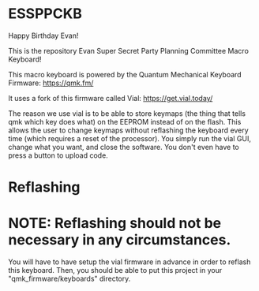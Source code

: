 # ESSPPCKB

Happy Birthday Evan!

This is the repository Evan Super Secret Party Planning Committee Macro Keyboard!

This macro keyboard is powered by the Quantum Mechanical Keyboard Firmware: https://qmk.fm/

It uses a fork of this firmware called Vial: https://get.vial.today/

The reason we use vial is to be able to store keymaps (the thing that tells qmk which key does what) on the EEPROM instead of on the flash. This allows the user to change keymaps without reflashing the keyboard every time (which requires a reset of the processor). You simply run the vial GUI, change what you want, and close the software. You don't even have to press a button to upload code.

# Reflashing

# NOTE: Reflashing should not be necessary in any circumstances.

You will have to have setup the vial firmware in advance in order to reflash this keyboard. Then, you should be able to put this project in your "qmk_firmware/keyboards" directory.
